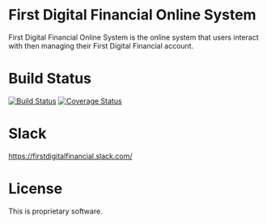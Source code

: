 # First Digital Financial Online System
First Digital Financial Online System is the online system that users interact with then managing their First Digital Financial account.

# Build Status
[![Build Status](https://jenkins.firstdigital.financial/job/FirstDigitalFinancial/online.firstdigital.financial/master/badge/icon)](https://jenkins.firstdigital.financial/job/FirstDigitalFinancial/online.firstdigital.financial/master) [![Coverage Status](https://coveralls.io/repos/github/FirstDigitalFinancial/online.firstdigital.financial/badge.svg?branch=master&t=h2pwal)](https://coveralls.io/github/FirstDigitalFinancial/online.firstdigital.financial?branch=master)

# Slack

https://firstdigitalfinancial.slack.com/

# License

This is proprietary software.
